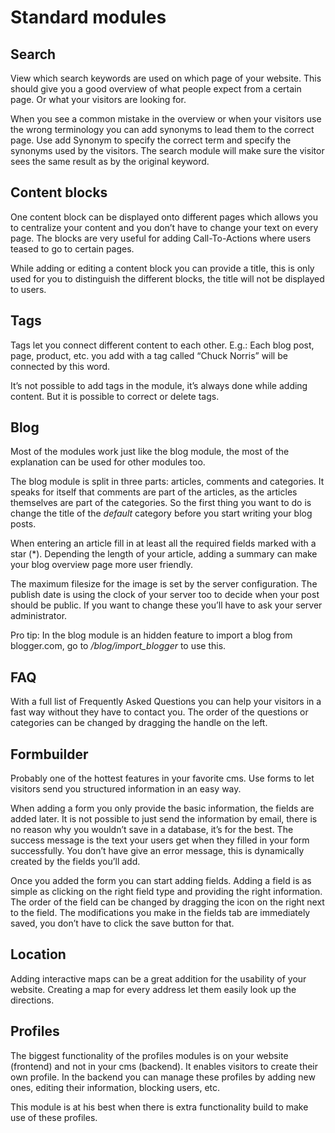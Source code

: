 # Standard modules

## Search

View which search keywords are used on which page of your website. This should give you a good overview of what people expect from a certain page. Or what your visitors are looking for.

When you see a common mistake in the overview or when your visitors use the wrong terminology you can add synonyms to lead them to the correct page. Use add Synonym to specify the correct term and specify the synonyms used by the visitors. The search module will make sure the visitor sees the same result as by the original keyword.

## Content blocks

One content block can be displayed onto different pages which allows you to centralize your content and you don’t have to change your text on every page. The blocks are very useful for adding Call-To-Actions where users teased to go to certain pages.

While adding or editing a content block you can provide a title, this is only used for you to distinguish the different blocks, the title will not be displayed to users.

## Tags

Tags let you connect different content to each other. E.g.: Each blog post, page, product, etc. you add with a tag called “Chuck Norris” will be connected by this word.

It’s not possible to add tags in the module, it’s always done while adding content. But it is possible to correct or delete tags.

## Blog

Most of the modules work just like the blog module, the most of the explanation can be used for other modules too.

The blog module is split in three parts: articles, comments and categories. It speaks for itself that comments are part of the articles, as the articles themselves are part of the categories. So the first thing you want to do is change the title of the *default* category before you start writing your blog posts.

When entering an article fill in at least all the required fields marked with a star (*). Depending the length of your article, adding a summary can make your blog overview page more user friendly. 

The maximum filesize for the image is set by the server configuration. The publish date is using the clock of your server too to decide when your post should be public. If you want to change these you’ll have to ask your server administrator. 

Pro tip: In the blog module is an hidden feature to import a blog from blogger.com, go to */blog/import_blogger* to use this.

## FAQ

With a full list of Frequently Asked Questions you can help your visitors in a fast way without they have to contact you. The order of the questions or categories can be changed by dragging the handle on the left.

## Formbuilder

Probably one of the hottest features in your favorite cms. Use forms to let visitors send you structured information in an easy way.

When adding a form you only provide the basic information, the fields are added later. It is not possible to just send the information by email, there is no reason why you wouldn’t save in a database, it’s for the best. The success message is the text your users get when they filled in your form successfully. You don’t have give an error message, this is dynamically created by the fields you’ll add.

Once you added the form you can start adding fields. Adding a field is as simple as clicking on the right field type and providing the right information. The order of the field can be changed by dragging the icon on the right next to the field. The modifications you make in the fields tab are immediately saved, you don’t have to click the save button for that.

## Location

Adding interactive maps can be a great addition for the usability of your website. Creating a map for every address let them easily look up the directions.

## Profiles

The biggest functionality of the profiles modules is on your website (frontend) and not in your cms (backend). It enables visitors to create their own profile. In the backend you can manage these profiles by adding new ones, editing their information, blocking users, etc.

This module is at his best when there is extra functionality build to make use of these profiles.